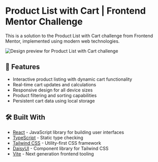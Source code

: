 # Product List with Cart | Frontend Mentor Challenge

This is a solution to the Product List with Cart challenge from Frontend Mentor, implemented using modern web technologies.

![Design preview for Product List with Cart challenge](./preview.jpg)

## 🚀 Features

- Interactive product listing with dynamic cart functionality
- Real-time cart updates and calculations
- Responsive design for all device sizes
- Product filtering and sorting capabilities
- Persistent cart data using local storage

## 🛠️ Built With

- [React](https://reactjs.org/) - JavaScript library for building user interfaces
- [TypeScript](https://www.typescriptlang.org/) - Static type checking
- [Tailwind CSS](https://tailwindcss.com/) - Utility-first CSS framework
- [DaisyUI](https://daisyui.com/) - Component library for Tailwind CSS
- [Vite](https://vitejs.dev/) - Next generation frontend tooling


